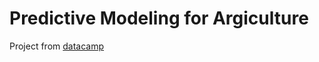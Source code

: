 # Predictive Modeling for Argiculture

Project from [datacamp](https://app.datacamp.com/workspace/w/50247bd2-c828-45a4-ab20-9c536681988a/edit)

